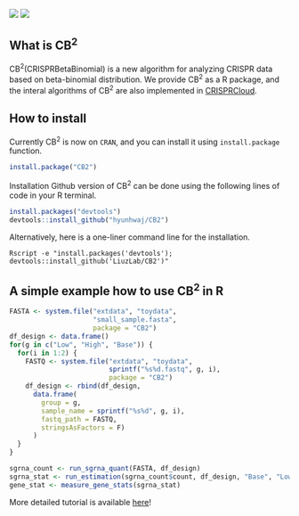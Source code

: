 [![](https://cranlogs.r-pkg.org/badges/CB2)](https://cran.r-project.org/package=CB2)
[![](https://img.shields.io/cran/l/CB2.svg)](https://cran.r-project.org/web/packages/CB2/LICENSE)


## What is CB<sup>2</sup>

CB<sup>2</sup>(CRISPRBetaBinomial) is a new algorithm for analyzing CRISPR data based on beta-binomial distribution. 
We provide CB<sup>2</sup> as a R package, and the interal algorithms of CB<sup>2</sup> are also implemented in [CRISPRCloud](http://crispr.nrihub.org/).

## How to install

Currently CB<sup>2</sup> is now on `CRAN`, and you can install it using `install.package` function.

```r
install.package("CB2")
```

Installation Github version of CB<sup>2</sup> can be done using the following lines of code in your R terminal.

```r
install.packages("devtools")
devtools::install_github("hyunhwaj/CB2")
```

Alternatively, here is a one-liner command line for the installation.

```
Rscript -e "install.packages('devtools'); devtools::install_github('LiuzLab/CB2')"
```

## A simple example how to use CB<sup>2</sup> in R

```r
FASTA <- system.file("extdata", "toydata",
                     "small_sample.fasta",
                     package = "CB2")
df_design <- data.frame()
for(g in c("Low", "High", "Base")) {
  for(i in 1:2) {
    FASTQ <- system.file("extdata", "toydata",
                         sprintf("%s%d.fastq", g, i), 
                         package = "CB2")
    df_design <- rbind(df_design, 
      data.frame(
        group = g, 
        sample_name = sprintf("%s%d", g, i),
        fastq_path = FASTQ, 
        stringsAsFactors = F)
      )
  }
}

sgrna_count <- run_sgrna_quant(FASTA, df_design)
sgrna_stat <- run_estimation(sgrna_count$count, df_design, "Base", "Low")
gene_stat <- measure_gene_stats(sgrna_stat)

```

More detailed tutorial is available [here](https://cran.r-project.org/web/packages/CB2/vignettes/cb2-tutorial.html)!

